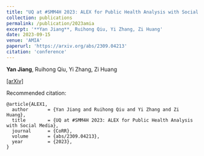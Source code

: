 ```yaml
---
title: "UQ at #SMM4H 2023: ALEX for Public Health Analysis with Social Media"
collection: publications
permalink: /publication/2023amia
excerpt: '**Yan Jiang**, Ruihong Qiu, Yi Zhang, Zi Huang'
date: 2023-09-15
venue: 'AMIA'
paperurl: 'https://arxiv.org/abs/2309.04213'
citation: 'conference'
---
```

**Yan Jiang**, Ruihong Qiu, Yi Zhang, Zi Huang

[\[arXiv\]](https://arxiv.org/abs/2309.04213)

Recommended citation: 
```
@article{ALEX1,
  author       = {Yan Jiang and Ruihong Qiu and Yi Zhang and Zi Huang},
  title        = {UQ at #SMM4H 2023: ALEX for Public Health Analysis with Social Media},
  journal      = {CoRR},
  volume       = {abs/2309.04213},
  year         = {2023},
}
```
